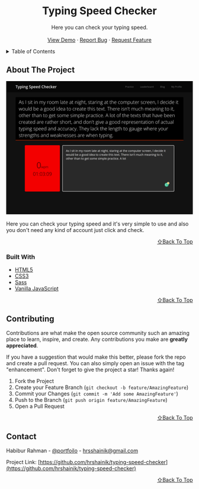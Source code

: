 <!-- PROJECT LOGO -->
<div align="center">
  <h1 align="center">Typing Speed Checker</h1>

  <p align="center">
    Here you can check your typing speed.
    <br />
    <br />
    <a href="https://typingspeedchecker.netlify.app/">View Demo</a>
    ·
    <a href="https://github.com/hrshainik/typing-speed-test/issues">Report Bug</a>
    ·
    <a href="https://github.com/hrshainik/typing-speed-test/issues">Request Feature</a>
  </p>
</div>


<!-- TABLE OF CONTENTS -->
<details>
  <summary>Table of Contents</summary>
  <ol>
    <li>
      <a href="#about-the-project">About The Project</a>
      <ul>
        <li><a href="#built-with">Built With</a></li>
      </ul>
    </li>
    <li><a href="#contributing">Contributing</a></li>
    <li><a href="#contact">Contact</a></li>
  </ol>
</details>


<!-- ABOUT THE PROJECT -->
## About The Project

[![Product Name Screen Shot][product-screenshot]](https://typingspeedchecker.netlify.app/)

Here you can check your typing speed and it's very simple to use and also you don't need any kind of account just click and check.

<p align="right"><a href="#top">⇧Back To Top</a></p>

### Built With

* [HTML5](https://www.w3schools.com/html/)
* [CSS3](https://www.w3schools.com/css/)
* [Sass](https://sass-lang.com/)
* [Vanilla JavaScript](https://developer.mozilla.org/en-US/docs/Web/JavaScript)

<p align="right"><a href="#top">⇧Back To Top</a></p>


<!-- CONTRIBUTING -->
## Contributing

Contributions are what make the open source community such an amazing place to learn, inspire, and create. Any contributions you make are **greatly appreciated**.

If you have a suggestion that would make this better, please fork the repo and create a pull request. You can also simply open an issue with the tag "enhancement".
Don't forget to give the project a star! Thanks again!

1. Fork the Project
2. Create your Feature Branch (`git checkout -b feature/AmazingFeature`)
3. Commit your Changes (`git commit -m 'Add some AmazingFeature'`)
4. Push to the Branch (`git push origin feature/AmazingFeature`)
5. Open a Pull Request

<p align="right"><a href="#top">⇧Back To Top</a></p>



<!-- CONTACT -->
## Contact

Habibur Rahman - [@portfoilo](https://hrshainik.me) - hrsshainik@gmail.com

Project Link: [https://github.com/hrshainik/typing-speed-checker](https://github.com/hrshainik/typing-speed-checker)

<p align="right"><a href="#top">⇧Back To Top</a></p>

[product-screenshot]: img/typing-speed-checker.png

